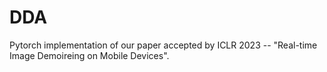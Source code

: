 # DDA
Pytorch implementation of our paper accepted by ICLR 2023 -- "Real-time Image Demoireing on Mobile Devices".
